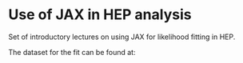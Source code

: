 # Use of JAX in HEP analysis

Set of introductory lectures on using JAX for likelihood fitting in HEP.

The dataset for the fit can be found at: 

